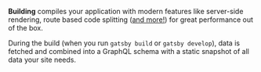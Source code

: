 **Building** compiles your application with modern features like server-side rendering, route based code splitting ([and more!](/2019-04-02-behind-the-scenes-what-makes-gatsby-great/)) for great performance out of the box.

During the build (when you run `gatsby build` or `gatsby develop`), data is fetched and combined into a GraphQL schema with a static snapshot of all data your site needs.
